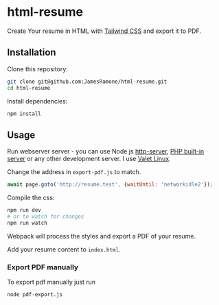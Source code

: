 # html-resume

Create Your resume in HTML with [Tailwind CSS](https://tailwindcss.com) and export it to PDF.

## Installation
Clone this repository:
```bash
git clone git@github.com:JamesRamone/html-resume.git 
cd html-resume
```

Install dependencies:
```bash
npm install
```

## Usage
Run webserver server - you can use Node.js [http-server](https://www.npmjs.com/package/http-server), [PHP built-in server](https://www.php.net/manual/en/features.commandline.webserver.php) or any other development server.
I use [Valet Linux](https://cpriego.github.io/valet-linux/).

Change the address in `export-pdf.js` to match.
```js
await page.goto('http://resume.test', {waitUntil: 'networkidle2'});
```
Compile the css:
```bash
npm run dev
# or to watch for changes
npm run watch
```
Webpack will process the styles and export a PDF of your resume.

Add your resume content to `index.html`.

### Export PDF manually
To export pdf manually just run
```
node pdf-export.js
```
